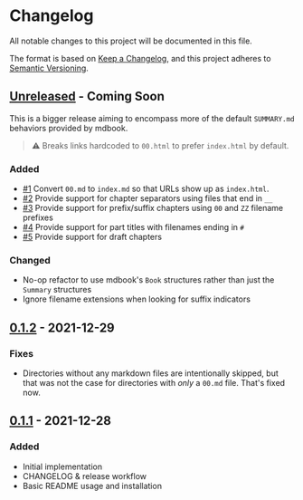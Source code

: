 # Changelog

All notable changes to this project will be documented in this file.

The format is based on [Keep a Changelog](https://keepachangelog.com/en/1.0.0/), and this project adheres to [Semantic Versioning](https://semver.org/spec/v2.0.0.html).

<!-- next-header -->
## [Unreleased] - Coming Soon

This is a bigger release aiming to encompass more of the default `SUMMARY.md` behaviors provided by mdbook. 

> ⚠️ Breaks links hardcoded to `00.html` to prefer `index.html` by default.

### Added

* [#1](https://github.com/elmdash/mdbook-fs-summary/issues/1) Convert `00.md` to `index.md` so that URLs show up as `index.html`.
* [#2](https://github.com/elmdash/mdbook-fs-summary/issues/2) Provide support for chapter separators using files that end in `__`
* [#3](https://github.com/elmdash/mdbook-fs-summary/issues/3) Provide support for prefix/suffix chapters using `00` and `ZZ` filename prefixes
* [#4](https://github.com/elmdash/mdbook-fs-summary/issues/4) Provide support for part titles with filenames ending in `#`
* [#5](https://github.com/elmdash/mdbook-fs-summary/issues/5) Provide support for draft chapters

### Changed

* No-op refactor to use mdbook's `Book` structures rather than just the `Summary` structures
* Ignore filename extensions when looking for suffix indicators

## [0.1.2] - 2021-12-29

### Fixes

* Directories without any markdown files are intentionally skipped, but that was not the case for directories with _only_ a `00.md` file. That's fixed now.

## [0.1.1] - 2021-12-28

### Added

* Initial implementation
* CHANGELOG & release workflow
* Basic README usage and installation

<!-- next-url -->
[Unreleased]: https://github.com/elmdash/mdbook-fs-summary/compare/v0.1.2...HEAD
[0.1.2]: https://github.com/elmdash/mdbook-fs-summary/compare/v0.1.1...v0.1.2
[0.1.1]: https://github.com/Downstream/downsync/compare/v0.1.0...v0.1.1
